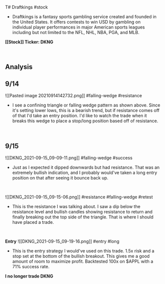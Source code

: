 T# Draftkings
#stock
- Draftkings is a fantasy sports gambling service created and founded in the United States. It offers contests to win USD by gambling on individual player performances in major American sports leagues including but not limited to the NFL, NHL, NBA, PGA, and MLB. 

**[[Stock]] Ticker: DKNG**

<br>

<h2>Analysis</h2>

## 9/14
![[Pasted image 20210914142732.png]]
#falling-wedge #resistance 

- I see a confining triangle or falling wedge pattern as shown above. Since it's setting lower lows, this is a bearish trend, but if resistance comes off of that I'd take an entry position. I'd like to watch the trade when it breaks this wedge to place a stop/long position based off of resistance.

<br>

## 9/15
![[DKNG_2021-09-15_09-09-11.png]]
#falling-wedge #success

- Just as I expected it dipped downwards but had resistance. That was an extremely bullish indication, and I probably would've taken a long entry position on that after seeing it bounce back up.
<br>

![[DKNG_2021-09-15_09-15-06.png]]
#resistance #falling-wedge #retest

- This is the resistance I was talking about. I saw a dip below the resistance level and bullish candles showing resistance to return and finally breaking out the top side of the triangle. That is where I should have placed a trade.

<br>

**Entry**
![[DKNG_2021-09-15_09-19-16.png]]
#entry #long 
- This is the entry strategy I would've used on this trade. 1.5x risk and a stop set at the bottom of the bullish breakout. This gives me a good amount of room to maximize profit. Backtested 100x on $APPL with a 71% success rate.

**I no longer trade DKNG**
